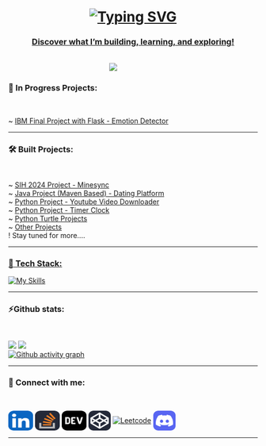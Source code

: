 <h1 align="center"><a href="https://git.io/typing-svg"><img src="https://readme-typing-svg.herokuapp.com?font=Source+Code+Pro&weight=800&size=30&duration=4000&pause=1000&color=40b835&center=true&vCenter=true&width=500&lines=Hey!%F0%9F%91%8B%2C+I'm+Gaurav" alt="Typing SVG" /></a></h1>
<h3 align="center"><u>Discover what I’m building, learning, and exploring!</u></h3><br>

<img align="right" src="https://github.com/Anmol-Baranwal/Cool-GIFs-For-GitHub/assets/74038190/7b282ec6-fcc3-4600-90a7-2c3140549f58" width="300">
<br>

<summary><h3 align="left"><b>🚧 In Progress Projects:</b></h3><br/></summary>

~ [IBM Final Project with Flask - Emotion Detector](https://github.com/Gaurav-K-Github/oaqjp-final-project-emb-ai)  

---------

<summary><h3 align="left"><b>🛠️ Built Projects:</b></h3><br/></summary>

~ [SIH 2024 Project - Minesync](https://github.com/Gaurav-K-Github/SIH2024-Minesync.git)<br>
~ [Java Project (Maven Based) - Dating Platform](https://github.com/Gaurav-K-Github/Dating-Platform)<br>
~ [Python Project - Youtube Video Downloader](https://github.com/Gaurav-K-Github/Python/blob/main/Projects/YT%20video%20downloader.py)<br>
~ [Python Project - Timer Clock](https://github.com/Gaurav-K-Github/Python/blob/main/Projects/Countdown%20timer.py)<br>
~ [Python Turtle Projects](https://github.com/Gaurav-K-Github/Python/tree/main/Python-turtle-main)<br>
~ [Other Projects](https://github.com/Gaurav-K-Github/minor-projects.git)<br>
  !  Stay tuned for more....

---------
<summary><h3 align="left"><u>🔧 Tech Stack:</u></h3></summary>
<p align="left">
  
[![My Skills](https://skillicons.dev/icons?i=py,java,cpp,mysql,html,css,kotlin,androidstudio,pycharm,idea,vscode,eclipse,git)](https://skillicons.dev)

--------------


<summary><h3 align="left">&#9889<b>Github stats:</b></h3></summary><br/>

![](https://github-readme-stats.vercel.app/api?username=Gaurav-K-Github&theme=nightowl&hide_border=false&include_all_commits=false&count_private=false)
![](https://github-readme-stats.vercel.app/api/top-langs/?username=Gaurav-K-Github&theme=nightowl&hide_border=false&include_all_commits=false&count_private=false&layout=compact)<br>
[![Github activity graph](https://github-readme-activity-graph.vercel.app/graph?username=Gaurav-K-Github&theme=github-compact)](https://github.com/ashutosh00710/github-readme-activity-graph)



-----------
<summary><h3 align="left">&#128240<b> Connect with me:</b></h3></summary><br/>


<a href="https://linkedin.com/in/www.linkedin.com/in/gaurav-kumar-a9a47b2b7" target="blank"><img align="center" src="https://github.com/tandpfun/skill-icons/blob/main/icons/LinkedIn.svg" alt="Linkedin" height="40" width="50" /></a>
<a href="https://stackoverflow.com/users/31151793/gaurav-kumar" target="blank"><img align="center" src="https://github.com/tandpfun/skill-icons/blob/main/icons/StackOverflow-Dark.svg" alt="StackOverflow" height="40" width="50" /></a>
<a href="https://dev.to/gaurav_kumar_61584c2745c8" target="blank"><img align="center" src="https://github.com/tandpfun/skill-icons/blob/main/icons/DevTo-Dark.svg" alt="www.linkedin.com/in/DevTo" height="40" width="50" /></a>
<a href="https://codepen.io/gaurav_kumar_pandey" target="blank"><img align="center" src="https://github.com/tandpfun/skill-icons/blob/main/icons/CodePen-Dark.svg" alt="Codepen" height="40" width="45" /></a>
<a href="https://www.leetcode.com/gaurav_k_pandey" target="blank"><img align="center" src="https://raw.githubusercontent.com/rahuldkjain/github-profile-readme-generator/master/src/images/icons/Social/leet-code.svg" alt="Leetcode" height="40" width="40" /></a>
<a href="https://discord.gg/https://discord.gg/cxHHFAUH" target="blank"><img align="center" src="https://github.com/tandpfun/skill-icons/blob/main/icons/Discord.svg" alt="Discord" height="40" width="45" /></a>



--------------
